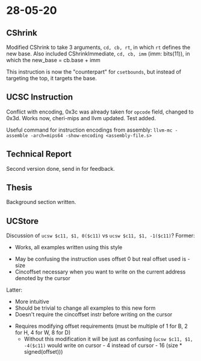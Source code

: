 # 28-05-20

## CShrink
Modified CShrink to take 3 arguments, `cd, cb, rt`, in which `rt` defines the new base.
Also included CShrinkImmediate, `cd, cb, imm` (imm: bits(11)), in which the new_base = cb.base + imm

This instruction is now the "counterpart" for `csetbounds`, but instead of targeting the top,
it targets the base.

## UCSC Instruction
Conflict with encoding, 0x3c was already taken for `opcode` field,
changed to 0x3d. Works now, cheri-mips and llvm updated.
Test added.

Useful command for instruction encodings from assembly:
`llvm-mc -assemble -arch=mips64 -show-encoding <assembly-file.s>`

## Technical Report
Second version done, send in for feedback.

## Thesis
Background section written.

## UCStore
Discussion of `ucsw $c11, $1, 0($c11)` vs `ucsw $c11, $1, -1($c11)`?
Former:
+ Works, all examples written using this style
- May be confusing the instruction uses offset 0 but real offset used is -size
- Cincoffset necessary when you want to write on the current address denoted by the cursor

Latter:
+ More intuitive
+ Should be trivial to change all examples to this new form
+ Doesn't require the cincoffset instr before writing on the cursor
- Requires modifying offset requirements (must be multiple of 1 for B, 2 for H, 4 for W, 8 for D)
  - Without this modification it will be just as confusing (`ucsw $c11, $1, -4($c11)` would write
	on cursor - 4 instead of cursor - 16 (size * signed(offset)))
